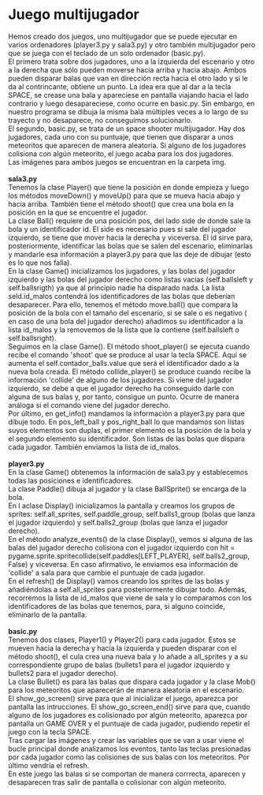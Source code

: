 # Juego multijugador
Hemos creado dos juegos, uno multijugador que se puede ejecutar en varios ordenadores (player3.py y sala3.py) y otro también multijugador pero que se juega con el teclado de un solo ordenador (basic.py).<br />
El primero trata sobre dos jugadores, uno a la izquierda del escenario y otro a la derecha que sólo pueden moverse hacia arriba y hacia abajo. Ambos pueden disparar balas que van en dirección recta hacia el otro lado y si le da al contrincante, obtiene un punto. La idea era que al dar a la tecla SPACE, se crease una bala y apareciese en pantalla viajando hacia el lado contrario y luego desapareciese, como ocurre en basic.py. Sin embargo, en nuestro programa se dibuja la misma bala múltiples veces a lo largo de su trayecto y no desaparece, no conseguimos solucionarlo. <br />
El segundo, basic.py, se trata de un space shooter multijugador. Hay dos jugadores, cada uno con su puntuaje, que tienen que disparar a unos meteoritos que aparecen de manera aleatoria. Si alguno de los jugadores colisiona con algún meteorito, el juego acaba para los dos jugadores.<br />
Las imágenes para ambos juegos se encuentran en la carpeta img.<br /> <br />
**sala3.py** <br />
Tenemos la clase Player() que tiene la posición en donde empieza y luego los métodos moveDown() y moveUp() para que se mueva hacia abajo y hacia arriba. También tiene el método shoot() que crea una bola en la posición en la que se encuentre el jugador. <br />
La clase Ball() requiere de una posición pos, del lado side de donde sale la bola y un identificador id. El side es necesario pues si sale del jugador izquierdo, se tiene que mover hacia la derecha y viceversa. El id sirve para, posteriormente, identificar las bolas que se salen del escenario, eliminarlas y mandarle esa información a player3.py para que las deje de dibujar (esto es lo que nos falla).<br />
En la clase Game() inicializamos los jugadores, y las bolas del jugador izquierdo y las bolas del jugador derecho como listas vacías (self.ballsleft y self.ballsrigth) ya que al principio nadie ha disparado nada.
La lista seld.id_malos contendrá los identificadores de las bolas que deberían desaparecer. Para ello, tenemos el método move.ball() que compara la posición de la bola con el tamaño del escenario, si se sale o es negativo ( en caso de una bola del jugador derecho) añadimos su identificador a la lista id_malos y la removemos de la lista que la contiene (self.ballsleft o self.ballsright). <br />
Seguimos en la clase Game(). El método shoot_player() se ejecuta cuando recibe el comando 'shoot' que se produce al usar la tecla SPACE. Aquí se aumenta el self.contador_balls.value que será el identificador dado a la nueva bola creada. El método collide_player() se produce cuando recibe la información 'collide' de alguno de los jugadores. Si viene del jugador izquierdo, se debe a que el jugador derecho ha conseguido darle con alguna de sus balas y, por tanto, consigue un punto. Ocurre de manera análoga si el comando viene del jugador derecho. <br />
Por último, en get_info() mandamos la información a player3.py para que dibuje todo. En pos_left_ball y pos_right_ball lo que mandamos son listas suyos elementos son duplas, el primer elemento es la posición de la bola y el segundo elemento su identificador. Son listas de las bolas que dispara cada jugador. También enviamos la lista de id_malos. <br /> <br />
**player3.py**<br />
En la clase Game() obtenemos la información de sala3.py y establecemos todas las posiciones e identificadores.<br />
La clase Paddle() dibuja al jugador y la clase BallSprite() se encarga de la bola. <br />
En l aclase Display() inicializamos la pantalla y creamos los grupos de sprites: self.all_sprites, self.paddle_group, self.balls1_group (bolas que lanza el jugador izquierdo) y self.balls2_group (bolas que lanza el jugador derecho). <br />
En el método analyze_events() de la clase Display(), vemos si alguna de las balas del jugador derecho colisiona con el jugador izquierdo con  hit = pygame.sprite.spritecollide(self.paddles[LEFT_PLAYER], self.balls2_group, False) y viceversa. En caso afirmativo, le enviamos esa información de 'collide' a sala para que cambie el puntuaje de cada jugador. <br />
En el refresh() de Display() vamos creando los sprites de las bolas y añadiéndolas a self.all_sprites para posteriormente dibujar todo. Además, recorremos la lista de id_malos que viene de sala y lo comparamos con los identificadores de las bolas que tenemos, para, si alguno coincide, eliminarlo de la pantalla.<br /> <br />
**basic.py**<br />
Tenemos dos clases, Player1() y Player2() para cada jugador. Estos se mueven hacia la derecha y hacia la izquierda y pueden disparar con el método shoot(), el cula crea una nueva bala y lo añade a all_sprites y a su correspondiente grupo de balas (bullets1 para el jugador izquierdo y bullets2 para el jugador derecho). <br />
La clase Bullet() es para las balas que dispara cada jugador y la clase Mob() para los meteoritos que aparecerán de manera aleatoria en el escenario. <br />
El show_go_screen() sirve para que al inicializar el juego, aparezca por pantalla las intrucciones. El show_go_screen_end() sirve para que, cuando alguno de los jugadores es colisionado por algún meteorito, aparezca por pantalla un GAME OVER y el puntuaje de cada jugador, pudiendo repetir el juego con la tecla SPACE. <br />
Tras cargar las imágenes y crear las variables que se van a usar viene el bucle principal donde analizamos los eventos, tanto las teclas presionadas por cada jugador como las colisiones de sus balas con los meteoritos. Por último vendría el refresh.<br />
En este juego las balas si se comportan de manera corrrecta, aparecen y desaparecen tras salir de pantalla o colisionar con algún meteorito.





